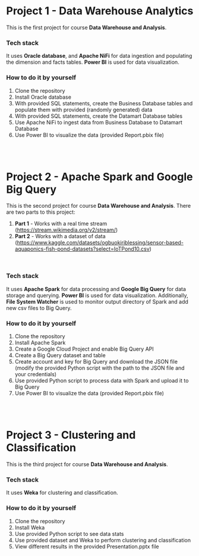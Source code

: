 # Project 1 - Data Warehouse Analytics 
This is the first project for course **Data Warehouse and Analysis**.
<br>

### Tech stack
It uses **Oracle database**, and **Apache NiFi** for data ingestion and populating the dimension and facts tables. **Power BI** is used for data visualization.
<br>

### How to do it by yourself
1. Clone the repository
2. Install Oracle database
3. With provided SQL statements, create the Business Database tables and populate them with provided (randomly generated) data
4. With provided SQL statements, create the Datamart Database tables
5. Use Apache NiFi to ingest data from Business Database to Datamart Database
6. Use Power BI to visualize the data (provided Report.pbix file)
<br>
<br>

# Project 2 - Apache Spark and Google Big Query
This is the second project for course **Data Warehouse and Analysis**. There are two parts to this project:
1. **Part 1** - Works with a real time stream (https://stream.wikimedia.org/v2/stream/)
2. **Part 2** - Works with a dataset of data (https://www.kaggle.com/datasets/ogbuokiriblessing/sensor-based-aquaponics-fish-pond-datasets?select=IoTPond10.csv)
<br>

### Tech stack
It uses **Apache Spark** for data processing and **Google Big Query** for data storage and querying. **Power BI** is used for data visualization. Additionally, **File System Watcher** is used to monitor output directory of Spark and add new csv files to Big Query.
<br>

### How to do it by yourself
1. Clone the repository
2. Install Apache Spark
3. Create a Google Cloud Project and enable Big Query API
4. Create a Big Query dataset and table
5. Create account and key for Big Query and download the JSON file (modify the provided Python script with the path to the JSON file and your credentials)
6. Use provided Python script to process data with Spark and upload it to Big Query
7. Use Power BI to visualize the data (provided Report.pbix file)
<br>
<br>

# Project 3 - Clustering and Classification
This is the third project for course **Data Warehouse and Analysis**.
<br>

### Tech stack
It uses **Weka** for clustering and classification.
<br>

### How to do it by yourself
1. Clone the repository
2. Install Weka
3. Use provided Python script to see data stats
4. Use provided dataset and Weka to perform clustering and classification
5. View different results in the provided Presentation.pptx file
